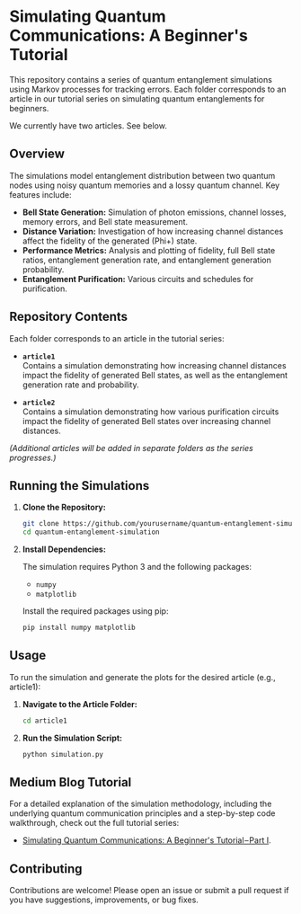 # Simulating Quantum Communications: A Beginner's Tutorial

This repository contains a series of quantum entanglement simulations using Markov processes for tracking errors. Each folder corresponds to an article in our tutorial series on simulating quantum entanglements for beginners.

We currently have two articles. See below.

## Overview

The simulations model entanglement distribution between two quantum nodes using noisy quantum memories and a lossy quantum channel. Key features include:

- **Bell State Generation:** Simulation of photon emissions, channel losses, memory errors, and Bell state measurement.
- **Distance Variation:** Investigation of how increasing channel distances affect the fidelity of the generated (Phi+) state.
- **Performance Metrics:** Analysis and plotting of fidelity, full Bell state ratios, entanglement generation rate, and entanglement generation probability.
- **Entanglement Purification:** Various circuits and schedules for purification.

## Repository Contents

Each folder corresponds to an article in the tutorial series:

- **`article1`**  
  Contains a simulation demonstrating how increasing channel distances impact the fidelity of generated Bell states, as well as the entanglement generation rate and probability.

- **`article2`**  
  Contains a simulation demonstrating how various purification circuits impact the fidelity of generated Bell states over increasing channel distances.

*(Additional articles will be added in separate folders as the series progresses.)*

## Running the Simulations

1. **Clone the Repository:**

   ```bash
   git clone https://github.com/yourusername/quantum-entanglement-simulation.git
   cd quantum-entanglement-simulation
   ```

2. **Install Dependencies:**

   The simulation requires Python 3 and the following packages:
   - `numpy`
   - `matplotlib`

   Install the required packages using pip:

   ```bash
   pip install numpy matplotlib
   ```

## Usage

To run the simulation and generate the plots for the desired article (e.g., article1):

1. **Navigate to the Article Folder:**

   ```bash
   cd article1
   ```

2. **Run the Simulation Script:**

   ```bash
   python simulation.py
   ```

## Medium Blog Tutorial

For a detailed explanation of the simulation methodology, including the underlying quantum communication principles and a step-by-step code walkthrough, check out the full tutorial series:  
- [Simulating Quantum Communications: A Beginner's Tutorial – Part I](https://medium.com/@amar.abane.phd/simulating-quantum-communications-a-beginners-tutorial-part-i-03224c2a4108).

## Contributing

Contributions are welcome! Please open an issue or submit a pull request if you have suggestions, improvements, or bug fixes.